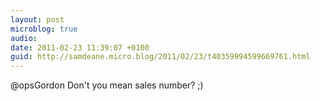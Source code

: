 ```yaml
---
layout: post
microblog: true
audio: 
date: 2011-02-23 11:39:07 +0100
guid: http://samdeane.micro.blog/2011/02/23/t40359994599669761.html
---
```

@opsGordon Don't you mean sales number? ;)

